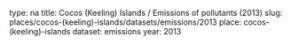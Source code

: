 type: na
title: Cocos (Keeling) Islands / Emissions of pollutants (2013)
slug: places/cocos-(keeling)-islands/datasets/emissions/2013
place: cocos-(keeling)-islands
dataset: emissions
year: 2013
